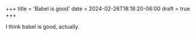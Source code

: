 +++
title = 'Babel is good'
date = 2024-02-26T18:18:20-06:00
draft = true
+++

I think babel is good, actually. 
